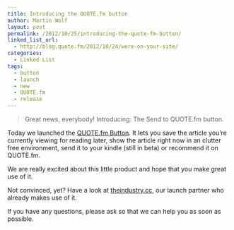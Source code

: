 ```yaml
---
title: Introducing the QUOTE.fm button
author: Martin Wolf
layout: post
permalink: /2012/10/25/introducing-the-quote-fm-button/
linked_list_url:
  - http://blog.quote.fm/2012/10/24/were-on-your-site/
categories:
  - Linked List
tags:
  - button
  - launch
  - new
  - QUOTE.fm
  - release
---
```

> Great news, everybody! Introducing: The Send to QUOTE.fm button.

Today we launched the [QUOTE.fm Button][1]. It lets you save the article you&#8217;re currently viewing for reading later, show the article right now in an clutter free environment, send it to your kindle (still in beta) or recommend it on QUOTE.fm.

We are really excited about this little product and hope that you make great use of it.

Not convinced, yet? Have a look at [theindustry.cc][2], our launch partner who already makes use of it.

If you have any questions, please ask so that we can help you as soon as possible.

 [1]: http://quote.fm/labs/documentation/button
 [2]: http://theindustry.cc/2012/10/25/ushering-in-the-quote-fm-button/
